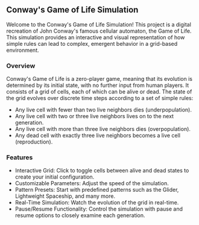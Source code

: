 ## Conway's Game of Life Simulation

Welcome to the Conway's Game of Life Simulation! This project is a digital recreation of John Conway's famous cellular automaton, the Game of Life. This simulation provides an interactive and visual representation of how simple rules can lead to complex, emergent behavior in a grid-based environment.

### Overview

Conway's Game of Life is a zero-player game, meaning that its evolution is determined by its initial state, with no further input from human players. It consists of a grid of cells, each of which can be alive or dead. The state of the grid evolves over discrete time steps according to a set of simple rules:

-   Any live cell with fewer than two live neighbors dies (underpopulation).
-   Any live cell with two or three live neighbors lives on to the next generation.
-   Any live cell with more than three live neighbors dies (overpopulation).
-   Any dead cell with exactly three live neighbors becomes a live cell (reproduction).

### Features

-   Interactive Grid: Click to toggle cells between alive and dead states to create your initial configuration.
-   Customizable Parameters: Adjust the speed of the simulation.
-   Pattern Presets: Start with predefined patterns such as the Glider, Lightweight Spaceship, and many more.
-   Real-Time Simulation: Watch the evolution of the grid in real-time.
-   Pause/Resume Functionality: Control the simulation with pause and resume options to closely examine each generation.
